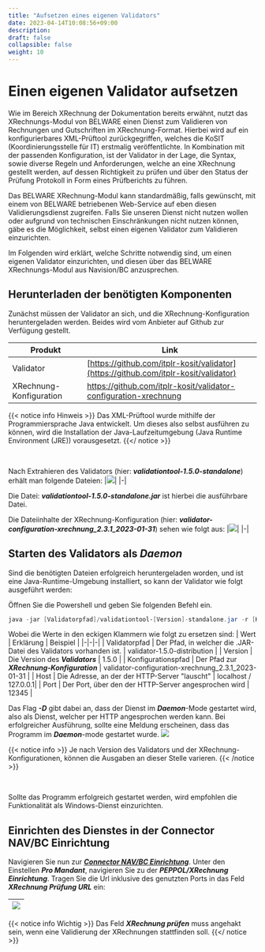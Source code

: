 ```yaml
---
title: "Aufsetzen eines eigenen Validators"
date: 2023-04-14T10:08:56+09:00
description: 
draft: false
collapsible: false
weight: 10
---
```

# Einen eigenen Validator aufsetzen

Wie im Bereich XRechnung der Dokumentation bereits erwähnt, nutzt das XRechnungs-Modul von BELWARE einen Dienst 
zum Validieren von Rechnungen und Gutschriften im XRechnung-Format.
Hierbei wird auf ein konfigurierbares XML-Prüftool zurückgegriffen, welches die KoSIT (Koordinierungsstelle für IT) erstmalig veröffentlichte.
In Kombination mit der passenden Konfiguration, ist der Validator in der Lage, 
die Syntax, sowie diverse Regeln und Anforderungen, welche an eine XRechnung gestellt werden, auf dessen Richtigkeit zu prüfen und 
über den Status der Prüfung Protokoll in Form eines Prüfberichts zu führen.

Das BELWARE XRechnung-Modul kann standardmäßig, falls gewünscht, mit einem von BELWARE betriebenen Web-Service auf eben 
diesen Validierungsdienst zugreifen.
Falls Sie unseren Dienst nicht nutzen wollen oder aufgrund von technischen Einschränkungen nicht nutzen können, 
gäbe es die Möglichkeit, selbst einen eigenen Validator zum Validieren einzurichten.

Im Folgenden wird erklärt, welche Schritte notwendig sind, um einen eigenen Validator einzurichten, 
und diesen über das BELWARE XRechnungs-Modul aus Navision/BC anzusprechen.

## Herunterladen der benötigten Komponenten

Zunächst müssen der Validator an sich, und die XRechnung-Konfiguration heruntergeladen werden.
Beides wird vom Anbieter auf Github zur Verfügung gestellt.

|Produkt|Link|
|-|-|
| Validator | [https://github.com/itplr-kosit/validator](https://github.com/itplr-kosit/validator) |
| XRechnung-Konfiguration | https://github.com/itplr-kosit/validator-configuration-xrechnung |

{{< notice info Hinweis >}}
Das XML-Prüftool wurde mithilfe der Programmiersprache Java entwickelt. 
Um dieses also selbst ausführen zu können, wird die Installation der Java-Laufzeitumgebung (Java Runtime Environment (JRE)) vorausgesetzt.
{{</ notice >}}

<br>

Nach Extrahieren des Validators (hier: ***validationtool-1.5.0-standalone***) erhält man folgende Dateien:
|![](images/apps/xrechnung-validator/validationtool-extracted.png)|
|-|

Die Datei: ***validationtool-1.5.0-standalone.jar*** ist hierbei die ausführbare Datei.

Die Dateiinhalte der XRechnung-Konfiguration (hier: ***validator-configuration-xrechnung_2.3.1_2023-01-31***) sehen wie folgt aus:
|![](images/apps/xrechnung-validator/xrechnung-configuration-extracted.png)|
|-|


## Starten des Validators als ***Daemon***

Sind die benötigten Dateien erfolgreich heruntergeladen worden, und ist eine Java-Runtime-Umgebung installiert, 
so kann der Validator wie folgt ausgeführt werden:

Öffnen Sie die Powershell und geben Sie folgenden Befehl ein.

``` powershell
java -jar [Validatorpfad]/validationtool-[Version]-standalone.jar -r [Konfigurationspfad] -s [Konfigurationspfad]/scenarios.xml -D -H [Host] -P [Port]
```

Wobei die Werte in den eckigen Klammern wie folgt zu ersetzen sind:
| Wert | Erklärung | Beispiel |
|-|-|-|
| Validatorpfad | Der Pfad, in welcher die .JAR-Datei des Validators vorhanden ist. | validator-1.5.0-distribution |
| Version | Die Version des ***Validators*** | 1.5.0 |
| Konfigurationspfad | Der Pfad zur ***XRechnung-Konfiguration*** | validator-configuration-xrechnung_2.3.1_2023-01-31 |
| Host | Die Adresse, an der der HTTP-Server "lauscht" | localhost / 127.0.0.1|
| Port | Der Port, über den der HTTP-Server angesprochen wird | 12345 |

Das Flag ***-D*** gibt dabei an, dass der Dienst im ***Daemon***-Mode gestartet wird, also als Dienst, welcher per HTTP angesprochen werden kann.
Bei erfolgreicher Ausführung, sollte eine Meldung erscheinen, dass das Programm im ***Daemon***-mode gestartet wurde.
![](/images/apps/xrechnung-validator/xrechnung-daemon-started.png)

{{< notice info >}}
Je nach Version des Validators und der XRechnung-Konfigurationen, können die Ausgaben an dieser Stelle varieren.
{{< /notice >}}

<br>

Sollte das Programm erfolgreich gestartet werden, wird empfohlen die Funktionalität als Windows-Dienst einzurichten.

## Einrichten des Dienstes in der Connector NAV/BC Einrichtung

Navigieren Sie nun zur [***Connector NAV/BC Einrichtung***](de-de/connectornav/configuration-and-setup/setup/setup_connectornav/).
Unter den Einstellen ***Pro Mandant***, navigieren Sie zu der ***PEPPOL/XRechnung Einrichtung***.
Tragen Sie die Url inklusive des genutzten Ports in das Feld ***XRechnung Prüfung URL*** ein:

|![](images/apps/xrechnung-validator/xrechnung-url-setup.png)|
|-|

{{< notice info Wichtig >}}
Das Feld ***XRechnung prüfen*** muss angehakt sein, wenn eine Validierung der XRechnungen stattfinden soll.
{{</ notice >}}